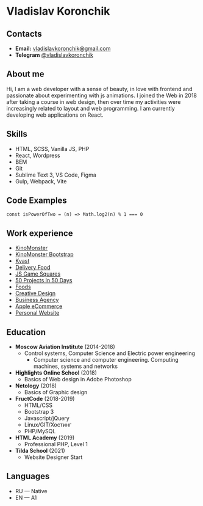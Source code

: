# Vladislav Koronchik

## Contacts
- **Email:** [vladislavkoronchik@gmail.com](mailto:vladislavkoronchik@gmail.com)
- **Telegram** [@vladislavkoronchik](https://t.me/vladislavkoronchik)

## About me
Hi, I am a web developer with a sense of beauty, in love with frontend and passionate about experimenting with js animations. I joined the Web in 2018 after taking a course in web design, then over time my activities were increasingly related to layout and web programming. I am currently developing web applications on React.

## Skills
- HTML, SCSS, Vanilla JS, PHP
- React, Wordpress
- BEM
- Git
- Sublime Text 3, VS Code, Figma
- Gulp, Webpack, Vite

## Code Examples
```
const isPowerOfTwo = (n) => Math.log2(n) % 1 === 0
```

## Work experience
* [KinoMonster](https://vladislavkoronchik.github.io/kinomonster-html-css/)
* [KinoMonster Bootstrap](https://vladislavkoronchik.github.io/kinomonster-bootstrap/)
* [Kvast](https://vladislavkoronchik.github.io/kvast/)
* [Delivery Food](https://vladislavkoronchik.github.io/delivery-food/)
* [JS Game Squares](https://vladislavkoronchik.github.io/js-game-squares/)
* [50 Projects In 50 Days](https://vladislavkoronchik.github.io/50-projects-in-50-days/)
* [Foods](https://vladislavkoronchik.github.io/layouts-for-training/foods/)
* [Creative Design](https://vladislavkoronchik.github.io/layouts-for-training/creative-design/)
* [Business Agency](https://vladislavkoronchik.github.io/layouts-for-training/business-agency)
* [Apple eCommerce](https://vladislavkoronchik.github.io/layouts-for-training/apple-ecommerce)
* [Personal Website](https://vladislavkoronchik.github.io/layouts-for-training/personal-website)

## Education
* **Moscow Aviation Institute** (2014-2018)
    + Control systems, Computer Science and Electric power engineering
        - Computer science and computer engineering. Computing machines, systems and networks
* **Highlights Online School** (2018)
    + Basics of Web design in Adobe Photoshop
* **Netology** (2018)
    + Basics of Graphic design
* **FructCode** (2018-2019)
    + HTML/CSS
    + Bootstrap 3
    + Javascript/jQuery
    + Linux/GIT/Хостинг
    + PHP/MySQL
* **HTML Academy** (2019)
    + Professional PHP, Level 1
* **Tilda School** (2021)
    + Website Designer Start

## Languages
- RU — Native
- EN — A1
